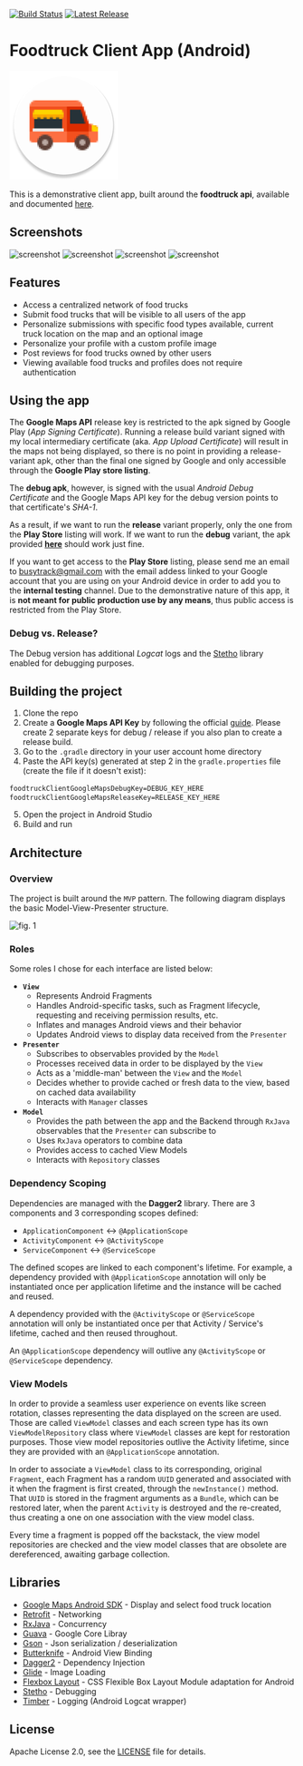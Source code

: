 [![Build Status](https://travis-ci.org/radusalagean/foodtruck-app-android.svg?branch=master)](https://travis-ci.org/radusalagean/foodtruck-app-android)
[![Latest Release](https://img.shields.io/github/release/radusalagean/foodtruck-app-android.svg)](https://github.com/radusalagean/foodtruck-app-android/releases)

# Foodtruck Client App (Android)
![app_icon](FoodtruckClient/app/src/main/res/mipmap-xxxhdpi/ic_launcher_round.png)

This is a demonstrative client app, built around the **foodtruck api**, available and documented [here](https://github.com/radusalagean/foodtruck-api).

## Screenshots
![screenshot](https://lh3.googleusercontent.com/g0hnDiKiK5eAzKfutGH2VKMeV6btyEFPng5pj-ebzkKB2pyk4ixRegBosoWfkJtGJUA=w720-h310-rw)
![screenshot](https://lh3.googleusercontent.com/efZyOAgAQ7wr19zL7NPXFmP8Qx8dah27mQA_383qJ_ylcj-UTjpYWGM-upeZk-Us9g=w720-h310-rw)
![screenshot](https://lh3.googleusercontent.com/4LaI9eBsxCKunAd9yxyPU2Yv1_Sd2Q8qnFWcwUyFjUap-KIRsUPlFYBIA6exOCom_LbO=w720-h310-rw)
![screenshot](https://lh3.googleusercontent.com/mq9g9NyAmN3yrWOf6lBl6rUITjnTTXhqSuVLVPKHpK5C9VEKNzxvy7yosxTlHKbdITw=w720-h310-rw)

## Features
- Access a centralized network of food trucks
- Submit food trucks that will be visible to all users of the app
- Personalize submissions with specific food types available, current truck location on the map and an optional image
- Personalize your profile with a custom profile image
- Post reviews for food trucks owned by other users
- Viewing available food trucks and profiles does not require authentication

## Using the app
The **Google Maps API** release key is restricted to the apk signed by Google Play (_App Signing Certificate_).
Running a release build variant signed with my local intermediary certificate (aka. _App Upload Certificate_) will result in the maps not being displayed, so there is no point in providing a release-variant apk, other than the final one signed by Google and only accessible through the **Google Play store listing**.

The **debug apk**, however, is signed with the usual _Android Debug Certificate_ and the Google Maps API key for the debug version points to that certificate's _SHA-1_.

As a result, if we want to run the **release** variant properly, only the one from the **Play Store** listing will work.
If we want to run the **debug** variant, the apk provided **[here](https://github.com/radusalagean/foodtruck-app-android/releases)** should work just fine.

If you want to get access to the **Play Store** listing, please send me an email to [busytrack@gmail.com](mailto://busytrack@gmail.com) with the email addess linked to your Google account that you are using on your Android device in order to add you to the **internal testing** channel. Due to the demonstrative nature of this app, it is **not meant for public production use by any means**, thus public access is restricted from the Play Store.

### Debug vs. Release?
The Debug version has additional _Logcat_ logs and the [Stetho](http://facebook.github.io/stetho/) library enabled for debugging purposes.

## Building the project
1. Clone the repo
2. Create a **Google Maps API Key** by following the official [guide](https://developers.google.com/maps/documentation/android-sdk/get-api-key). Please create 2 separate keys for debug / release if you also plan to create a release build.
3. Go to the `.gradle` directory in your user account home directory
4. Paste the API key(s) generated at step 2 in the `gradle.properties` file (create the file if it doesn't exist):
  ```
  foodtruckClientGoogleMapsDebugKey=DEBUG_KEY_HERE
  foodtruckClientGoogleMapsReleaseKey=RELEASE_KEY_HERE
  ```
5. Open the project in Android Studio
6. Build and run

## Architecture

### Overview
The project is built around the `MVP` pattern. The following diagram displays the basic Model-View-Presenter structure.

![fig. 1](https://i.imgur.com/KrnNXd8.png)

### Roles
Some roles I chose for each interface are listed below:
- **`View`**
  - Represents Android Fragments
  - Handles Android-specific tasks, such as Fragment lifecycle, requesting and receiving permission results, etc.
  - Inflates and manages Android views and their behavior
  - Updates Android views to display data received from the `Presenter`
- **`Presenter`**
  - Subscribes to observables provided by the `Model`
  - Processes received data in order to be displayed by the `View`
  - Acts as a 'middle-man' between the `View` and the `Model`
  - Decides whether to provide cached or fresh data to the view, based on cached data availability
  - Interacts with `Manager` classes
- **`Model`**
  - Provides the path between the app and the Backend through `RxJava` observables that the `Presenter` can subscribe to
  - Uses `RxJava` operators to combine data
  - Provides access to cached View Models
  - Interacts with `Repository` classes

### Dependency Scoping
Dependencies are managed with the **Dagger2** library. There are 3 components and 3 corresponding scopes defined:
- `ApplicationComponent` <-> `@ApplicationScope`
- `ActivityComponent` <-> `@ActivityScope`
- `ServiceComponent` <-> `@ServiceScope`

The defined scopes are linked to each component's lifetime. For example, a dependency provided with `@ApplicationScope` annotation will only be instantiated once per application lifetime and the instance will be cached and reused.

A dependency provided with the `@ActivityScope` or `@ServiceScope` annotation will only be instantiated once per that Activity / Service's lifetime, cached and then reused throughout.

An `@ApplicationScope` dependency will outlive any `@ActivityScope` or `@ServiceScope` dependency.

### View Models

In order to provide a seamless user experience on events like screen rotation, classes representing the data displayed on the screen are used. Those are called `ViewModel` classes and each screen type has its own `ViewModelRepository` class where `ViewModel` classes are kept for restoration purposes. Those view model repositories outlive the Activity lifetime, since they are provided with an `@ApplicationScope` annotation.

In order to associate a `ViewModel` class to its corresponding, original `Fragment`, each Fragment has a random `UUID` generated and associated with it when the fragment is first created, through the `newInstance()` method. That `UUID` is stored in the fragment arguments as a `Bundle`, which can be restored later, when the parent `Activity` is destroyed and the re-created, thus creating a one on one association with the view model class.

Every time a fragment is popped off the backstack, the view model repositories are checked and the view model classes that are obsolete are dereferenced, awaiting garbage collection.

## Libraries
- [Google Maps Android SDK](https://developers.google.com/maps/documentation/android-sdk/intro) - Display and select food truck location
- [Retrofit](https://square.github.io/retrofit/) - Networking
- [RxJava](https://github.com/ReactiveX/RxJava) - Concurrency
- [Guava](https://github.com/google/guava) - Google Core Libray
- [Gson](https://github.com/google/gson) - Json serialization / deserialization
- [Butterknife](https://jakewharton.github.io/butterknife/) - Android View Binding
- [Dagger2](https://github.com/google/dagger) - Dependency Injection
- [Glide](https://github.com/bumptech/glide) - Image Loading
- [Flexbox Layout](https://github.com/google/flexbox-layout) - CSS Flexible Box Layout Module adaptation for Android
- [Stetho](http://facebook.github.io/stetho/) - Debugging
- [Timber](https://github.com/JakeWharton/timber) - Logging (Android Logcat wrapper)

## License
Apache License 2.0, see the [LICENSE](LICENSE) file for details.
